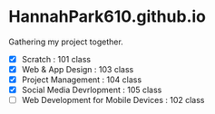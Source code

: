 # HannahPark610.github.io
Gathering my project together.

- [X] Scratch : 101 class
- [X] Web & App Design : 103 class
- [X] Project Management : 104 class
- [X] Social Media Devrlopment : 105 class
- [ ] Web Development for Mobile Devices : 102 class
